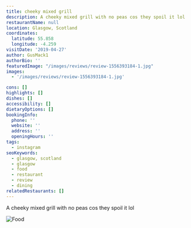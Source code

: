 ```yaml
---
title: cheeky mixed grill
description: A cheeky mixed grill with no peas cos they spoil it lol
restaurantName: null
location: Glasgow, Scotland
coordinates:
  latitude: 55.858
  longitude: -4.259
visitDate: '2019-04-27'
author: GusMack1
authorBio: ''
featuredImage: "/images/reviews/review-1556393184-1.jpg"
images:
  - '/images/reviews/review-1556393184-1.jpg'

cons: []
highlights: []
dishes: []
accessibility: []
dietaryOptions: []
bookingInfo:
  phone: ''
  website: ''
  address: ''
  openingHours: ''
tags:
  - instagram
seoKeywords:
  - glasgow, scotland
  - glasgow
  - food
  - restaurant
  - review
  - dining
relatedRestaurants: []
---
```


A cheeky mixed grill with no peas cos they spoil it lol

![Food](/images/reviews/review-1556393184-1.jpg)
